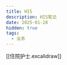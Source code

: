 ```yaml
---
title: HIS
description: HIS笔记
date: 2025-01-28
hidden: true
tags:
  - 业务
---
```

[[住院护士.excalidraw]]